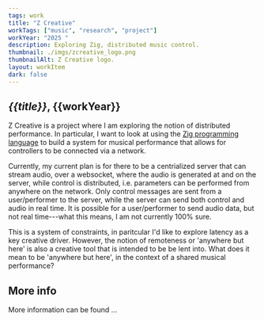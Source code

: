 ```yaml
---
tags: work
title: "Z Creative"
workTags: ["music", "research", "project"]
workYear: "2025 "
description: Exploring Zig, distributed music control. 
thumbnail: ./imgs/zcreative_logo.png
thumbnailAlt: Z Creative logo.
layout: workItem
dark: false
---
```


## *{{title}}*, {{workYear}}

Z Creative is a project where I am exploring the notion of distributed performance. In particular, 
I want to look at using the [Zig programming language](https://ziglang.org/) to build a system for 
musical performance that allows for controllers to be connected via a network. 

Currently, my current 
plan is for there to be a centrialized server that can stream audio, over a websocket, where the audio 
is generated at and on the server, while control is distributed, i.e. parameters can be performed from
anywhere on the network. Only control messages are sent from a user/performer to the server, while the server
can send both control and audio in real time. It is possible for a user/performer to send audio data, but not 
real time---what this means, I am not currently 100% sure.

This is a system of constraints, in paritcular I'd like to explore latency as a key creative driver. However, the notion of remoteness
or 'anywhere but here' is also a creative tool that is intended to be be lent into. What does it mean to be 'anywhere
but here', in the context of a shared musical performance? 

## More info

More information can be found ...

